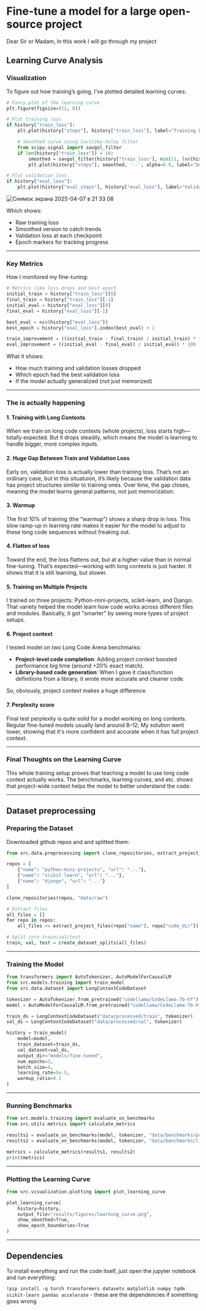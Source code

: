 # Fine-tune a model for a large open-source project

Dear Sir or Madam, 
In this work I will go through my project

## Learning Curve Analysis

### Visualization

To figure out how training’s going, I've plotted detailed learning curves:

```python
# Fancy plot of the learning curve
plt.figure(figsize=(12, 8))

# Plot training loss
if history["train_loss"]:
    plt.plot(history["steps"], history["train_loss"], label="Training Loss", alpha=0.7)

    # Smoothed curve using Savitzky-Golay filter
    from scipy.signal import savgol_filter
    if len(history["train_loss"]) > 10:
        smoothed = savgol_filter(history["train_loss"], min(11, len(history["train_loss"]) // 2 * 2 + 1), 3)
        plt.plot(history["steps"], smoothed, '--', alpha=0.9, label="Smoothed Training Loss")

# Plot validation loss
if history["eval_loss"]:
    plt.plot(history["eval_steps"], history["eval_loss"], label="Validation Loss", marker="o")
```
![Снимок экрана 2025-04-07 в 21 33 08](https://github.com/user-attachments/assets/3b3a3ac3-fa55-487e-8168-cd386a151a0f)



Which shows:
- Raw training loss
- Smoothed version to catch trends
- Validation loss at each checkpoint
- Epoch markers for tracking progress

---

### Key Metrics

How I monitored my fine-tuning:

```python
# Metrics like loss drops and best epoch
initial_train = history["train_loss"][0]
final_train = history["train_loss"][-1]
initial_eval = history["eval_loss"][0]
final_eval = history["eval_loss"][-1]

best_eval = min(history["eval_loss"])
best_epoch = history["eval_loss"].index(best_eval) + 1

train_improvement = ((initial_train - final_train) / initial_train) * 100
eval_improvement = ((initial_eval - final_eval) / initial_eval) * 100
```

What it shows:
- How much training and validation losses dropped
- Which epoch had the best validation loss
- If the model actually generalized (not just memorized)

---

### The is actually happening

#### 1. Training with Long Contexts

When we train on long code contexts (whole projects), loss starts high—totally expected. But it drops steadily, which means the model is learning to handle bigger, more complex inputs.

#### 2. Huge Gap Between Train and Validation Loss

Early on, validation loss is actually lower than training loss. That’s not an ordinary case, but in this situatuion, it’s likely because the validation data has project structures similar to training ones. Over time, the gap closes, meaning the model learns general patterns, not just memorization.

#### 3. Warmup

The first 10% of training (the “warmup”) shows a sharp drop in loss. This slow ramp-up in learning rate makes it easier for the model to adjust to these long code sequences without freaking out.

#### 4. Flatten of loss

Toward the end, the loss flattens out, but at a higher value than in normal fine-tuning. That’s expected—working with long contexts is just harder. It shows that it is still learning, but slower.

#### 5. Training on Multiple Projects

I trained on three projects: Python-mini-projects, scikit-learn, and Django. That variety helped the model learn how code works across different files and modules. Basically, it got "smarter" by seeing more types of project setups.

#### 6. Project context

I tested model on two Long Code Arena benchmarks:

- **Project-level code completion**: Adding project context boosted performance big time (around +20% exact match).
- **Library-based code generation**: When I gave it class/function definitions from a library, it wrote more accurate and cleaner code.

So, obviously, project context makes a huge difference

#### 7. Perplexity score

Final test perplexity is quite solid for a model working on long contexts. Regular fine-tuned models usually land around 8–12; My solution went lower, showing that it's more confident and accurate when it has full project context.

---

### Final Thoughts on the Learning Curve

This whole training setup proves that teaching a model to use long code context actually works. The benchmarks, learning curves, and etc. shows that project-wide context helps the model to better understand the code.

---

##  Dataset preprocessing

###  Preparing the Dataset

Downloaded github repos and and splitted them:

```python
from src.data.preprocessing import clone_repositories, extract_project_files, create_dataset_splits

repos = [
    {"name": "python-mini-projects", "url": "..."},
    {"name": "scikit-learn", "url": "..."},
    {"name": "django", "url": "..."}
]

clone_repositories(repos, "data/raw")

# Extract files
all_files = []
for repo in repos:
    all_files += extract_project_files(repo["name"], repo["code_dir"])

# Split into train/val/test
train, val, test = create_dataset_splits(all_files)
```

---

### Training the Model

```python
from transformers import AutoTokenizer, AutoModelForCausalLM
from src.models.training import train_model
from src.data.dataset import LongContextCodeDataset

tokenizer = AutoTokenizer.from_pretrained("codellama/CodeLlama-7b-hf")
model = AutoModelForCausalLM.from_pretrained("codellama/CodeLlama-7b-hf")

train_ds = LongContextCodeDataset("data/processed/train", tokenizer)
val_ds = LongContextCodeDataset("data/processed/val", tokenizer)

history = train_model(
    model=model,
    train_dataset=train_ds,
    val_dataset=val_ds,
    output_dir="models/fine-tuned",
    num_epochs=3,
    batch_size=4,
    learning_rate=5e-5,
    warmup_ratio=0.1
)
```

---

### Running Benchmarks

```python
from src.models.training import evaluate_on_benchmarks
from src.utils.metrics import calculate_metrics

results1 = evaluate_on_benchmarks(model, tokenizer, "data/benchmarks/project_level_code_completion", "results/metrics")
results2 = evaluate_on_benchmarks(model, tokenizer, "data/benchmarks/library_based_code_generation", "results/metrics")

metrics = calculate_metrics(results1, results2)
print(metrics)
```

---

### Plotting the Learning Curve

```python
from src.visualization.plotting import plot_learning_curve

plot_learning_curve(
    history=history,
    output_file="results/figures/learning_curve.png",
    show_smoothed=True,
    show_epoch_boundaries=True
)
```

---

## Dependencies

To install everything and run the code itself, just open the jupyter notebook and run everything:

`!pip install -q torch transformers datasets matplotlib numpy tqdm scikit-learn pandas accelerate` - these are the dependencies if something goes wrong


